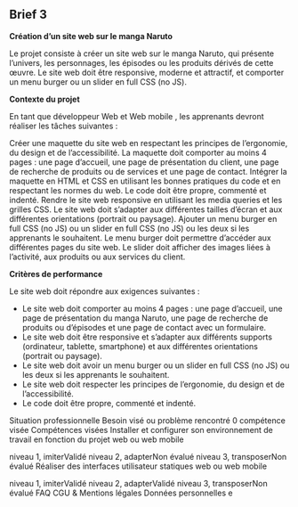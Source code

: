 ## Brief 3

**Création d’un site web sur le manga Naruto**

Le projet consiste à créer un site web sur le manga Naruto, qui présente l’univers, les personnages, les épisodes ou les produits dérivés de cette œuvre. Le site web doit être responsive, moderne et attractif, et comporter un menu burger ou un slider en full CSS (no JS).

**Contexte du projet**

En tant que développeur Web et Web mobile , les apprenants devront réaliser les tâches suivantes :

Créer une maquette du site web en respectant les principes de l’ergonomie, du design et de l’accessibilité. 
La maquette doit comporter au moins 4 pages : une page d’accueil, une page de présentation du client, une page de recherche de produits ou de services et une page de contact.
Intégrer la maquette en HTML et CSS en utilisant les bonnes pratiques du code et en respectant les normes du web. Le code doit être propre, commenté et indenté.
Rendre le site web responsive en utilisant les media queries et les grilles CSS. Le site web doit s’adapter aux différentes tailles d’écran et aux différentes orientations (portrait ou paysage).
Ajouter un menu burger en full CSS (no JS) ou un slider en full CSS (no JS) ou les deux si les apprenants le souhaitent. Le menu burger doit permettre d’accéder aux différentes pages du site web. Le slider doit afficher des images liées à l’activité, aux produits ou aux services du client.

**Critères de performance**

Le site web doit répondre aux exigences suivantes :
- Le site web doit comporter au moins 4 pages : une page d’accueil, une page de présentation du manga Naruto, une page de recherche de produits ou d’épisodes et une page de contact avec un formulaire.
- Le site web doit être responsive et s’adapter aux différents supports (ordinateur, tablette, smartphone) et aux différentes orientations (portrait ou paysage).
- Le site web doit avoir un menu burger ou un slider en full CSS (no JS) ou les deux si les apprenants le souhaitent.
- Le site web doit respecter les principes de l’ergonomie, du design et de l’accessibilité.
- Le code doit être propre, commenté et indenté.

Situation professionnelle
Besoin visé ou problème rencontré
0 compétence visée
Compétences visées
Installer et configurer son environnement de travail en fonction du projet web ou web mobile

niveau 1, imiterValidé
niveau 2, adapterNon évalué
niveau 3, transposerNon évalué
Réaliser des interfaces utilisateur statiques web ou web mobile

niveau 1, imiterValidé
niveau 2, adapterValidé
niveau 3, transposerNon évalué
FAQ
CGU & Mentions légales
Données personnelles e
